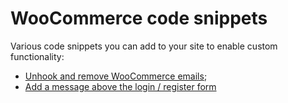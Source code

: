 # WooCommerce code snippets

Various code snippets you can add to your site to enable custom functionality:

- [Unhook and remove WooCommerce emails](./unhook--remove-woocommerce-emails.md);
- [Add a message above the login / register form](./before-login--register-form.md)
